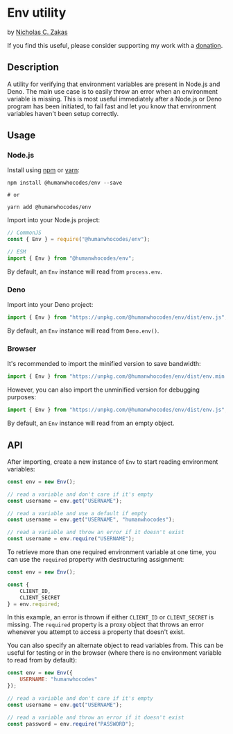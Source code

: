 # Env utility

by [Nicholas C. Zakas](https://humanwhocodes.com)

If you find this useful, please consider supporting my work with a [donation](https://humanwhocodes.com/donate).

## Description

A utility for verifying that environment variables are present in Node.js and Deno. The main use case is to easily throw an error when an environment variable is missing. This is most useful immediately after a Node.js or Deno program has been initiated, to fail fast and let you know that environment variables haven't been setup correctly.

## Usage

### Node.js

Install using [npm][npm] or [yarn][yarn]:

```
npm install @humanwhocodes/env --save

# or

yarn add @humanwhocodes/env
```

Import into your Node.js project:

```js
// CommonJS
const { Env } = require("@humanwhocodes/env");

// ESM
import { Env } from "@humanwhocodes/env";
```

By default, an `Env` instance will read from `process.env`.

### Deno

Import into your Deno project:

```js
import { Env } from "https://unpkg.com/@humanwhocodes/env/dist/env.js";
```

By default, an `Env` instance will read from `Deno.env()`.

### Browser

It's recommended to import the minified version to save bandwidth:

```js
import { Env } from "https://unpkg.com/@humanwhocodes/env/dist/env.min.js";
```

However, you can also import the unminified version for debugging purposes:

```js
import { Env } from "https://unpkg.com/@humanwhocodes/env/dist/env.js";
```

By default, an `Env` instance will read from an empty object.

## API

After importing, create a new instance of `Env` to start reading environment variables:

```js
const env = new Env();

// read a variable and don't care if it's empty
const username = env.get("USERNAME");

// read a variable and use a default if empty
const username = env.get("USERNAME", "humanwhocodes");

// read a variable and throw an error if it doesn't exist
const username = env.require("USERNAME");
```

To retrieve more than one required environment variable at one time, you can use the `required` property with destructuring assignment:

```js
const env = new Env();

const {
    CLIENT_ID,
    CLIENT_SECRET
} = env.required;
```

In this example, an error is thrown if either `CLIENT_ID` or `CLIENT_SECRET` is missing. The `required` property is a proxy object that throws an error whenever you attempt to access a property that doesn't exist.

You can also specify an alternate object to read variables from. This can be useful for testing or in the browser (where there is no environment variable to read from by default):

```js
const env = new Env({
    USERNAME: "humanwhocodes"
});

// read a variable and don't care if it's empty
const username = env.get("USERNAME");

// read a variable and throw an error if it doesn't exist
const password = env.require("PASSWORD");
```

[npm]: https://npmjs.com/
[yarn]: https://yarnpkg.com/
